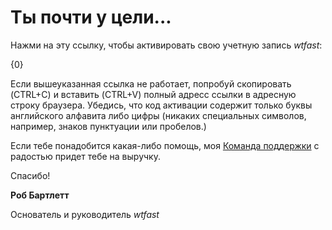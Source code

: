 ﻿# Ты почти у цели...

Нажми на эту ссылку, чтобы активировать свою учетную запись *wtfast*:

{0}

Если вышеуказанная ссылка не работает, попробуй скопировать (CTRL+C) и вставить (CTRL+V) полный адресс ссылки в адресную строку браузера. Убедись, что код активации содержит только буквы английского алфавита либо цифры (никаких специальных символов, например, знаков пунктуации или пробелов.)

Если тебе понадобится какая-либо помощь, моя [Команда поддержки](http://support.wtfast.com) с радостью придет тебе на выручку.

Спасибо!

**Роб Бартлетт**

Основатель и руководитель *wtfast*
